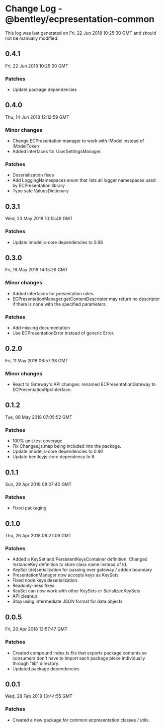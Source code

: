 # Change Log - @bentley/ecpresentation-common

This log was last generated on Fri, 22 Jun 2018 10:25:30 GMT and should not be manually modified.

## 0.4.1
Fri, 22 Jun 2018 10:25:30 GMT

### Patches

- Update package dependencies

## 0.4.0
Thu, 14 Jun 2018 12:12:59 GMT

### Minor changes

- Change ECPresentation manager to work with IModel instead of IModelToken
- Added interfaces for UserSettingsManager.

### Patches

- Deserialization fixes
- Add LoggingNamespaces enum that lists all logger namespaces used by ECPresentation library
- Type safe ValuesDictionary

## 0.3.1
Wed, 23 May 2018 10:15:48 GMT

### Patches

- Update imodeljs-core dependencies to 0.88

## 0.3.0
Fri, 18 May 2018 14:15:29 GMT

### Minor changes

- Added interfaces for presentation rules.
- ECPresentationManager.getContentDescriptor may return no descriptor if there is none with the specified parameters.

### Patches

- Add missing documentation
- Use ECPresentationError instead of generic Error.

## 0.2.0
Fri, 11 May 2018 06:57:38 GMT

### Minor changes

- React to Gateway's API changes: renamed ECPresentationGateway to ECPresentationRpcInterface.

## 0.1.2
Tue, 08 May 2018 07:05:52 GMT

### Patches

- 100% unit test coverage
- Fix Changes.js.map being included into the package.
- Update imodeljs-core dependencies to 0.80
- Update bentleyjs-core dependency to 8

## 0.1.1
Sun, 29 Apr 2018 08:07:40 GMT

### Patches

- Fixed packaging.

## 0.1.0
Thu, 26 Apr 2018 09:27:06 GMT

### Patches

- Added a KeySet and PersistentKeysContainer definition. Changed InstanceKey definition to store class name instead of id.
- KeySet (de)serialization for passing over gateway / addon boundary
- PresentationManager now accepts keys as KeySets
- Fixed node keys deserialization.
- Readonly-ness fixes
- KeySet can now work with other KeySets or SerializedKeySets
- API cleanup
- Stop using intermediate JSON format for data objects

## 0.0.5
Fri, 20 Apr 2018 13:57:47 GMT

### Patches

- Created compound index.ts file that exports package contents so consumers don't have to import each package piece individually through "lib" directory.
- Updated package dependencies

## 0.0.1
Wed, 28 Feb 2018 13:44:55 GMT

### Patches

- Created a new package for common ecpresentation classes / utils.

